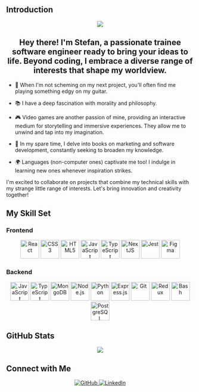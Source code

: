 ## Introduction
<div align="center">
  <img src="https://media.tenor.com/yCFHzEvKa9MAAAAi/hello.gif" />
</div>


### <h2 align="center">Hey there! I'm Stefan, a passionate trainee software engineer ready to bring your ideas to life. Beyond coding, I embrace a diverse range of interests that shape my worldview.</h2>

- 🎸 When I'm not scheming on my next project, you'll often find me playing something edgy on my guitar.

- 📚 I have a deep fascination with morality and philosophy.

- 🎮 Video games are another passion of mine, providing an interactive medium for storytelling and immersive experiences. They allow me to unwind and tap into my imagination.

- 📖 In my spare time, I delve into books on marketing and software development, constantly seeking to broaden my knowledge.

- 🌍 Languages (non-computer ones) captivate me too! I indulge in learning new ones whenever inspiration strikes.

I'm excited to collaborate on projects that combine my technical skills with my strange little range of interests. Let's bring innovation and creativity together!

## My Skill Set

### Frontend

<div align="center">
<img src="https://profilinator.rishav.dev/skills-assets/react-original-wordmark.svg" alt="React" height="50" />
<img src="https://profilinator.rishav.dev/skills-assets/css3-original-wordmark.svg" alt="CSS3" height="50" />
<img src="https://profilinator.rishav.dev/skills-assets/html5-original-wordmark.svg" alt="HTML5" height="50" />
<img src="https://profilinator.rishav.dev/skills-assets/javascript-original.svg" alt="JavaScript" height="50" />
<img src="https://profilinator.rishav.dev/skills-assets/typescript-original.svg" alt="TypeScript" height="50" />
<img src="https://profilinator.rishav.dev/skills-assets/nextjs.png" alt="NextJS" height="50" />
<img src="https://profilinator.rishav.dev/skills-assets/jest.svg" alt="Jest" height="50" />
<img src="https://profilinator.rishav.dev/skills-assets/figma-icon.svg" alt="Figma" height="50" />
</div>

### Backend

<div align="center">
<img src="https://profilinator.rishav.dev/skills-assets/javascript-original.svg" alt="JavaScript" height="50" />
<img src="https://profilinator.rishav.dev/skills-assets/typescript-original.svg" alt="TypeScript" height="50" />
<img src="https://profilinator.rishav.dev/skills-assets/mongodb-original-wordmark.svg" alt="MongoDB" height="50" />
<img src="https://profilinator.rishav.dev/skills-assets/nodejs-original-wordmark.svg" alt="Node.js" height="50" />
<img src="https://profilinator.rishav.dev/skills-assets/python-original.svg" alt="Python" height="50" />
<img src="https://profilinator.rishav.dev/skills-assets/express-original-wordmark.svg" alt="Express.js" height="50" />
<img src="https://profilinator.rishav.dev/skills-assets/git-scm-icon.svg" alt="Git" height="50" />
<img src="https://profilinator.rishav.dev/skills-assets/redux-original.svg" alt="Redux" height="50" />
<img src="https://profilinator.rishav.dev/skills-assets/gnu_bash-icon.svg" alt="Bash" height="50" />
<img src="https://profilinator.rishav.dev/skills-assets/postgresql-original-wordmark.svg" alt="PostgreSQL" height="50" />
</div>

## GitHub Stats

<div align="center">
<img src="http://github-readme-streak-stats.herokuapp.com?user=sord-dev&theme=tokyonight-duo&hide_border=true&&date_format=j%20M%5B%20Y%5D" />
</div>

## Connect with Me

<p align="center">
  <a href="https://github.com/sord-dev">
    <img src="https://img.shields.io/badge/github-%2324292e.svg?&style=for-the-badge&logo=github&logoColor=white" alt="GitHub">
  </a>
  <a href="https://linkedin.com/in/stefansyrett">
    <img src="https://img.shields.io/badge/linkedin-%231E77B5.svg?&style=for-the-badge&logo=linkedin&logoColor=white" alt="LinkedIn">
  </a>
</p>
